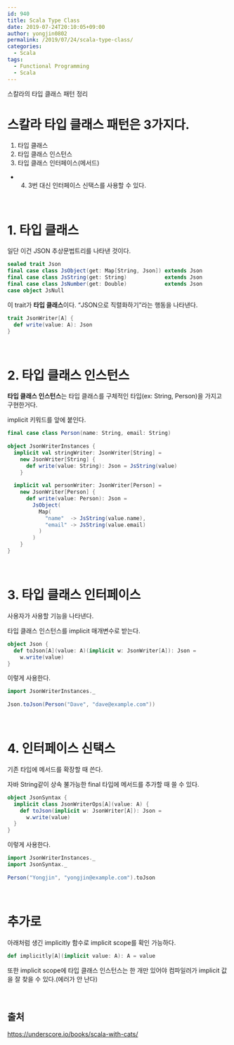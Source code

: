```yaml
---
id: 940
title: Scala Type Class
date: 2019-07-24T20:10:05+09:00
author: yongjin0802
permalink: /2019/07/24/scala-type-class/
categories:
  - Scala
tags:
  - Functional Programming
  - Scala
---
```

스칼라의 타입 클래스 패턴 정리

# 스칼라 타입 클래스 패턴은 3가지다.

  1. 타입 클래스
  2. 타입 클래스 인스턴스
  3. 타입 클래스 인터페이스(메서드)

+ 4. 3번 대신 인터페이스 신택스를 사용할 수 있다.

&nbsp;

# 1. 타입 클래스

일단 이건 JSON 추상문법트리를 나타낸 것이다.

```scala
sealed trait Json
final case class JsObject(get: Map[String, Json]) extends Json
final case class JsString(get: String)            extends Json
final case class JsNumber(get: Double)            extends Json
case object JsNull    
```

이 trait가 **타입 클래스**이다. &#8220;JSON으로 직렬화하기&#8221;라는 행동을 나타낸다. 

```scala
trait JsonWriter[A] {
  def write(value: A): Json
}
```
&nbsp;

# 2. 타입 클래스 인스턴스

 **타입 클래스 인스턴스**는 타입 클래스를 구체적인 타입(ex: String, Person)을 가지고 구현한거다.

implicit 키워드를 앞에 붙인다. 

```scala
final case class Person(name: String, email: String)
 
object JsonWriterInstances {
  implicit val stringWriter: JsonWriter[String] =
    new JsonWriter[String] {
      def write(value: String): Json = JsString(value)
    }
 
  implicit val personWriter: JsonWriter[Person] =
    new JsonWriter[Person] {
      def write(value: Person): Json =
        JsObject(
          Map(
            "name"  -> JsString(value.name),
            "email" -> JsString(value.email)
          )
        )
    }
}
```

&nbsp;

# 3. 타입 클래스 인터페이스

사용자가 사용할 기능을 나타낸다.

타입 클래스 인스턴스를 implicit 매개변수로 받는다. 

```scala
object Json {
  def toJson[A](value: A)(implicit w: JsonWriter[A]): Json =
    w.write(value)
}
```

이렇게 사용한다.

```scala
import JsonWriterInstances._
 
Json.toJson(Person("Dave", "dave@example.com"))
```

&nbsp;

# 4. 인터페이스 신택스

기존 타입에 메서드를 확장할 때 쓴다.

자바 String같이 상속 불가능한 final 타입에 메서드를 추가할 때 쓸 수 있다. 

```scala
object JsonSyntax {
  implicit class JsonWriterOps[A](value: A) {
    def toJson(implicit w: JsonWriter[A]): Json =
      w.write(value)
  }
}
```

이렇게 사용한다.

```scala
import JsonWriterInstances._
import JsonSyntax._
 
Person("Yongjin", "yongjin@example.com").toJson
```

&nbsp;

# 추가로

아래처럼 생긴 implicitly 함수로 implicit scope를 확인 가능하다.

```scala
def implicitly[A](implicit value: A): A = value
```

또한 implicit scope에 타입 클래스 인스턴스는 한 개만 있어야 컴파일러가 implicit 값을 잘 찾을 수 있다.(에러가 안 난다)

&nbsp;

## 출처

<https://underscore.io/books/scala-with-cats/>